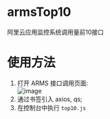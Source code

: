 # armsTop10
阿里云应用监控系统调用量前10接口

# 使用方法
1. 打开 ARMS 接口调用页面:  
![image](https://user-images.githubusercontent.com/9838749/124378863-56b19700-dce6-11eb-9739-ae577a6963c5.png)
2. 通过书签引入 axios, qs;
3. 在控制台中执行 `top10.js`
